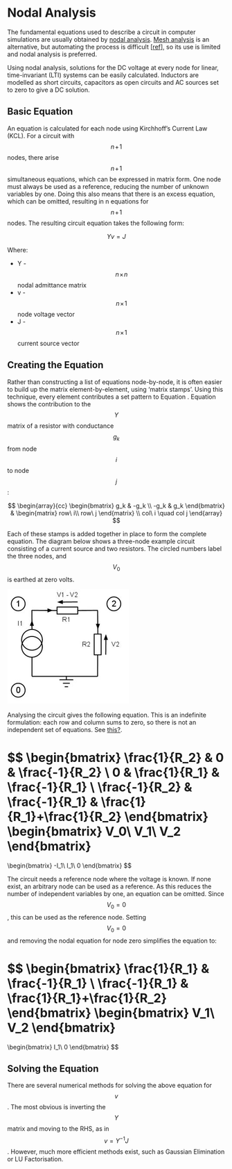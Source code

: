 # Nodal Analysis

The fundamental equations used to describe a circuit in computer simulations are usually obtained by [nodal analysis](wikipedia.org/wiki/Nodal_analysis). [Mesh analysis](wikipedia.org/wiki/Mesh_analysis) is an alternative, but automating the process is difficult [[ref](https://books.google.co.uk/books/about/Computer_Methods_for_Circuit_Analysis_an.html?id=7-6t1RJSGC0C&hl=en)], so its use is limited and nodal analysis is preferred.

Using nodal analysis, solutions for the DC voltage at every node for linear, time-invariant (LTI) systems can be easily calculated. Inductors are modelled as short circuits, capacitors as open circuits and AC sources set to zero to give a DC solution.

## Basic Equation

An equation is calculated for each node using Kirchhoff’s Current Law (KCL). For a circuit with $$n\!+\!1$$ nodes, there arise $$n\!+\!1$$ simultaneous equations, which can be expressed in matrix form. One node must always be used as a reference, reducing the number of unknown variables by one. Doing this also means that there is an excess equation, which can be omitted, resulting in n equations for $$n\!+\!1$$ nodes. The resulting circuit equation takes the following form:

$$
Yv=J
$$

Where:

- Y - $$n\!\times\!n$$ nodal admittance matrix
- v - $$n\!\times\!1$$ node voltage vector
- J - $$n\!\times\!1$$ current source vector

## Creating the Equation

Rather than constructing a list of equations node-by-node, it is often easier to build up the matrix element-by-element, using ‘matrix stamps’. Using this technique, every element contributes a set pattern to Equation . Equation  shows the contribution to the $$Y$$ matrix of a resistor with conductance $$g_k$$ from node $$i$$ to node $$j$$:

$$
\begin{array}{cc}
\begin{bmatrix}
g_k & -g_k \\
-g_k & g_k
\end{bmatrix}
&
\begin{matrix}
row\ i\\
row\ j
\end{matrix}
\\
col\ i \quad col j
\end{array}
$$

Each of these stamps is added together in place to form the complete equation.
The diagram below shows a three-node example circuit consisting of a current source and two resistors. The circled numbers label the three nodes, and $$V_0$$ is earthed at zero volts.

![Simple Circuit](../imgs/simple-3-node-circuit.jpg)

Analysing the circuit gives the following equation. This is an indefinite formulation: each row and column sums to zero, so there is not an independent set of equations. See [this?](https://en.wikipedia.org/wiki/Overdetermined_system).

$$
\begin{bmatrix}
\frac{1}{R_2} & 0 & \frac{-1}{R_2} \\
0 & \frac{1}{R_1} & \frac{-1}{R_1} \\
\frac{-1}{R_2} & \frac{-1}{R_1} & \frac{1}{R_1}+\frac{1}{R_2}
\end{bmatrix}
\begin{bmatrix}
V_0\\
V_1\\
V_2
\end{bmatrix}
=
\begin{bmatrix}
-I_1\\
I_1\\
0
\end{bmatrix}
$$

The circuit needs a reference node where the voltage is known. If none exist, an arbitrary node can be used as a reference. As this reduces the number of independent variables by one, an equation can be omitted. Since $$V_0 = 0$$, this can be used as the reference node. Setting $$V_0 = 0$$ and removing the nodal equation for node zero simplifies the equation to:

$$
\begin{bmatrix}
\frac{1}{R_1} & \frac{-1}{R_1} \\
\frac{-1}{R_1} & \frac{1}{R_1}+\frac{1}{R_2}
\end{bmatrix}
\begin{bmatrix}
V_1\\
V_2
\end{bmatrix}
=
\begin{bmatrix}
I_1\\
0
\end{bmatrix}
$$

## Solving the Equation

There are several numerical methods for solving the above equation for $$v$$. The most obvious is inverting the $$Y$$ matrix and moving to the RHS, as in $$v=Y^{-1}J$$. However, much more efficient methods exist, such as Gaussian Elimination or LU Factorisation.
